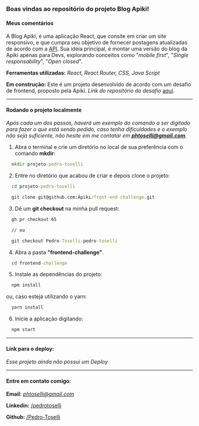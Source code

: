 ### Boas vindas ao repositório do projeto Blog Apiki!

#### Meus comentários

A Blog Apiki, é uma aplicação React, que consite em criar um site responsivo, e que cumpra seu objetivo de fornecer postagens atualizadas de acordo com a [API](https://blog.apiki.com/wp-json/wp/v2/). Sua idéia principal, é montar uma versão do blog da Apiki apenas para Devs, explorando conceitos como "*mobile first*", "*Single responsability*", "*Open closed*".


**Ferramentas utilizadas:** *React, React Router, CSS, Java Script*


**Em construção:**
Este é um projeto desenvolvido de acordo com um desafio de frontend, proposto pela Apiki.
*Link do repositório do desafio* [aqui](https://github.com/Apiki/front-end-challenge).

---

#### Rodando o projeto localmente

*Após cada um dos passos, haverá um exemplo do comando a ser digitado para fazer o que está sendo pedido, caso tenha dificuldades e o exemplo não seja suficiente, não hesite em me contatar em **phtoselli@gmail.com**.*


1. Abra o terminal e crie um diretório no local de sua preferência com o comando **mkdir**:
```cmd
  mkdir projeto-pedro-toselli
```

2. Entre no diretório que acabou de criar e depois clone o projeto:
```cmd
  cd projeto-pedro-toselli

  git clone git@github.com:Apiki/front-end-challenge.git
```

3. Dê um **git checkout** na minha pull request:
```cmd
  gh pr checkout 65

  // ou

  git checkout Pedro-Toselli:pedro-toselli
```

4. Abra a pasta **"frontend-challenge"**.
```cmd
  cd frontend-challenge
```

5. Instale as dependências do projeto:
```cmd
  npm install
```
ou, caso esteja utilizando o yarn:
```cmd
  yarn install
```

6. Inicie a aplicação digitando:
```cmd
  npm start
```

---

#### Link para o deploy:

*Esse projeto ainda não possui um Deploy*

---

#### Entre em contato comigo:

**Email:** *phtoselli@gmail.com*

**Linkedin:** [/pedrotoselli](https://www.linkedin.com/in/pedrotoselli/)

**Github:** [/Pedro-Toselli](https://github.com/Pedro-Toselli)
